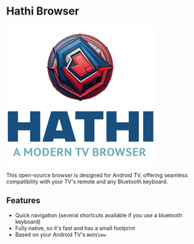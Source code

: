 # Hathi Browser

![Logo](https://raw.githubusercontent.com/hathibelagal-dev/hathibelagal-dev.github.io/refs/heads/main/tv/imgs/logo.png)

This open-source browser is designed for Android TV, offering seamless compatibility with your TV's remote and any Bluetooth keyboard.

## Features

- Quick navigation (several shortcuts available if you use a bluetooth keyboard)
- Fully native, so it's fast and has a small footprint
- Based on your Android TV's `WebView`
